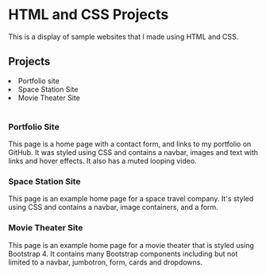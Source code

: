 <h1>HTML and CSS Projects</h1>

This is a display of sample websites that I made using HTML and CSS.

<h2>Projects</h2>

<li>Portfolio site</li>
<li>Space Station Site</li>
<li>Movie Theater Site</li>
<br>

<h3>Portfolio Site</h3>

This page is a home page with a contact form, and links to my portfolio on GitHub. It was styled using CSS and contains a navbar, images and text with links and hover effects. It also has a muted looping video.

<h3>Space Station Site</h3>

This page is an example home page for a space travel company. It's styled using CSS and contains a navbar, image containers, and a form.

<h3>Movie Theater Site</h3>

This page is an example home page for a movie theater that is styled using Bootstrap 4. It contains many Bootstrap components including but not limited to a navbar, jumbotron, form, cards and dropdowns. 
